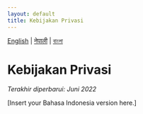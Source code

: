 ```yaml
---
layout: default
title: Kebijakan Privasi
---
```


[English](../en/) | [नेपाली](../ne/) | [বাংলা](../bn/)

# Kebijakan Privasi

_Terakhir diperbarui: Juni 2022_

[Insert your Bahasa Indonesia version here.]
